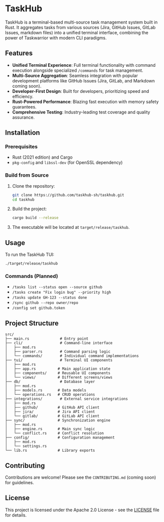 # TaskHub

TaskHub is a terminal-based multi-source task management system built in Rust. It aggregates tasks from various sources (Jira, GitHub Issues, GitLab Issues, markdown files) into a unified terminal interface, combining the power of Taskwarrior with modern CLI paradigms.

## Features

- **Unified Terminal Experience**: Full terminal functionality with command execution alongside specialized `/commands` for task management.
- **Multi-Source Aggregation**: Seamless integration with popular development platforms like GitHub Issues (Jira, GitLab, and Markdown coming soon).
- **Developer-First Design**: Built for developers, prioritizing speed and efficiency.
- **Rust-Powered Performance**: Blazing fast execution with memory safety guarantees.
- **Comprehensive Testing**: Industry-leading test coverage and quality assurance.

## Installation

### Prerequisites

- Rust (2021 edition) and Cargo
- `pkg-config` and `libssl-dev` (for OpenSSL dependency)

### Build from Source

1. Clone the repository:

   ```bash
   git clone https://github.com/taskhub-sh/taskhub.git
   cd taskhub
   ```

2. Build the project:

   ```bash
   cargo build --release
   ```

3. The executable will be located at `target/release/taskhub`.

## Usage

To run the TaskHub TUI:

```bash
./target/release/taskhub
```

### Commands (Planned)

- `/tasks list --status open --source github`
- `/tasks create "Fix login bug" --priority high`
- `/tasks update GH-123 --status done`
- `/sync github --repo owner/repo`
- `/config set github.token`

## Project Structure

```
src/
├── main.rs              # Entry point
├── cli/                 # Command-line interface
│   ├── mod.rs
│   ├── parser.rs        # Command parsing logic
│   └── commands/        # Individual command implementations
├── tui/                 # Terminal UI components
│   ├── mod.rs
│   ├── app.rs          # Main application state
│   ├── components/     # Reusable UI components
│   └── views/          # Different screens/views
├── db/                  # Database layer
│   ├── mod.rs
│   ├── models.rs       # Data models
│   └── operations.rs   # CRUD operations
├── integrations/        # External service integrations
│   ├── mod.rs
│   ├── github/         # GitHub API client
│   ├── jira/           # Jira API client
│   └── gitlab/         # GitLab API client
├── sync/               # Synchronization engine
│   ├── mod.rs
│   ├── engine.rs       # Main sync logic
│   └── conflict.rs     # Conflict resolution
├── config/             # Configuration management
│   ├── mod.rs
│   └── settings.rs
└── lib.rs              # Library exports
```

## Contributing

Contributions are welcome! Please see the `CONTRIBUTING.md` (coming soon) for guidelines.

## License

This project is licensed under the Apache 2.0 License - see the [LICENSE](LICENSE) file for details.
